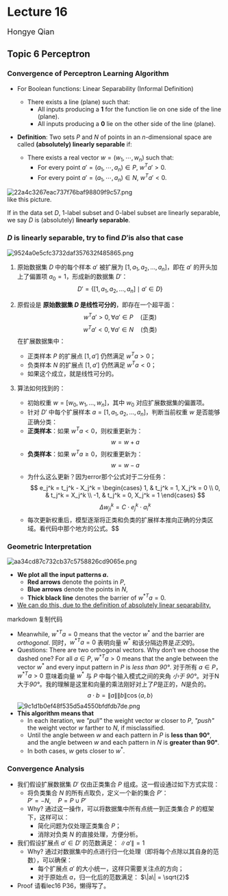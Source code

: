 # Lecture 16
<font size="4">Hongye Qian</font> 

## Topic 6 Perceptron
### Convergence of Perceptron Learning Algorithm
- For Boolean functions: Linear Separability (Informal Definition)  
  - There exists a line (plane) such that:  
    - All inputs producing a **1** for the function lie on one side of the line (plane).  
    - All inputs producing a **0** lie on the other side of the line (plane).  

- **Definition**: Two sets $P$ and $N$ of points in an $n$-dimensional space are called **(absolutely) linearly separable** if:  
  - There exists a real vector $w = (w_1, \cdots, w_n)$ such that:  
    - For every point $a' = (a_1, \cdots, a_n) \in P$, $w^T a' > 0$.  
    - For every point $a' = (a_1, \cdots, a_n) \in N$, $w^T a' < 0$.  

![22a4c3267eac737f76baf98809f9c57.png](https://s2.loli.net/2024/11/28/lBDy3P26SmoWgQ8.png)  
like this picture.  

If in the data set $D$, 1-label subset and 0-label subset are linearly separable, we say $D$ is (absolutely) **linearly separable**.

### $D$ is linearly separable, try to find $D'$is also that case
![9524a0e5cfc3732daf357632f485865.png](https://s2.loli.net/2024/11/28/nYJXVphLyEiQN3r.png)
1. 原始数据集 $D$ 中的每个样本 $a'$ 被扩展为 $[1, a_1, a_2, \dots, a_n]$，即在 $a'$ 的开头加上了偏置项 $a_0 = 1$，形成新的数据集 $D'$：
   $$
   D' = \{[1, a_1, a_2, \dots, a_n] \mid a' \in D\}
   $$

2. 原假设是 **原始数据集 $D$ 是线性可分的**，即存在一个超平面：
   $$
   w^T a' > 0, \forall a' \in P \quad \text{(正类)}
   $$
   $$
   w^T a' < 0, \forall a' \in N \quad \text{(负类)}
   $$
   在扩展数据集中：
   - 正类样本 $P$ 的扩展点 $[1, a']$ 仍然满足 $w^T a > 0$；
   - 负类样本 $N$ 的扩展点 $[1, a']$ 仍然满足 $w^T a < 0$；
   - 如果这个成立，就是线性可分的。

3. 算法如何找到的：
   - 初始权重 $w = [w_0, w_1, \dots, w_n]$，其中 $w_0$ 对应扩展数据集的偏置项。
   - 针对 $D'$ 中每个扩展样本 $a = [1, a_1, a_2, \dots, a_n]$，判断当前权重 $w$ 是否能够正确分类：
   - **正类样本**：如果 $w^T a < 0$，则权重更新为：
    $$
    w = w + a
    $$
   - **负类样本**：如果 $w^T a \geq 0$，则权重更新为：
    $$
    w = w - a
    $$
   - 为什么这么更新？因为error那个公式对于二分任务：
   $$
e_j^k = t_j^k - X_j^k =
\begin{cases}
1, & t_j^k = 1, X_j^k = 0 \\
0, & t_j^k = X_j^k \\
-1, & t_j^k = 0, X_j^k = 1
\end{cases}
$$
$$
   \Delta w_{ji}^k = C \cdot e_j^k \cdot a_i^k
$$
    - 每次更新权重后，模型逐渐将正类和负类的扩展样本推向正确的分类区域。看代码中那个地方的公式。$$

### Geometric Interpretation
![aa34cd87c732cb37c5758826cd9065e.png](https://s2.loli.net/2024/11/28/8JoxpGb9PRdAtBE.png)
- **We plot all the input patterns $a$.**
  - **Red arrows** denote the points in $P$,
  - **Blue arrows** denote the points in $N$,
  - **Thick black line** denotes the barrier of $w^{*T} a = 0$.
- <u>We can do this, due to the definition of absolutely linear separability. </u>

markdown
复制代码
- Meanwhile, $w^{*T} a = 0$ means that the vector $w^*$ and the barrier are *orthogonal*.   同时，$w^{*T} a = 0$ 表明向量 $w^*$ 和该分隔边界是*正交*的。
- Questions: There are two orthogonal vectors. Why don’t we choose the dashed one?
  For all $a \in P$, $w^{*T} a > 0$ means that the angle between the vector $w^*$ and every input pattern in $P$ is *less than 90°*. 对于所有 $a \in P$，$w^{*T} a > 0$ 意味着向量 $w^*$ 与 $P$ 中每个输入模式之间的夹角 *小于 90°*。对于N大于*90°*。我的理解是这里和向量的乘法刚好对上了$P$是正的，$N$是负的。
  $$
  a \cdot b = \|a\|\|b\| \cos\langle a, b \rangle
  $$
![9c1d1b0ef48f535d5a4550bfdfdb7de.png](https://s2.loli.net/2024/11/28/ktpAiBaPDeLsudU.png)
- **This algorithm means that**  
  - In each iteration, we *"pull"* the weight vector $w$ closer to $P$, *"push"* the weight vector $w$ farther to $N$, if misclassified.  
  - Until the angle between $w$ and each pattern in $P$ is **less than 90°**, and the angle between $w$ and each pattern in $N$ is **greater than 90°**.  
  - In both cases, $w$ gets closer to $w^*$.  


### Convergence Analysis
- 我们假设扩展数据集 $D'$ 仅由正类集合 $P$ 组成。这一假设通过如下方式实现：
  - 将负类集合 $N$ 的所有点取负，定义一个新的集合 $P'$：  
  $P' = -N, \quad P = P \cup P'$
  - Why?
    通过这一操作，可以将数据集中所有点统一到正类集合 $P$ 的框架下，这样可以：
    - 简化问题为仅处理正类集合 $P$；
    - 消除对负类 $N$ 的直接处理，方便分析。
- 我们假设扩展点 $a' \in D'$ 的范数满足：
$\|a'\| = 1$
    - Why?
    通过对数据集中的点进行归一化处理（即将每个点除以其自身的范数），可以确保：
        - 每个扩展点 $a'$ 的大小统一，这样只需要关注点的方向；
        - 对于原始点 $a$，归一化后的范数满足：
  $\|a\| = \sqrt{2}$
- Proof 请看lec16 P36，懒得写了。












